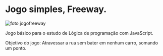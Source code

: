 # Jogo simples, Freeway.
![foto jogofreeway](https://github.com/lays-yss/JogoFreeway/assets/125277449/04406734-c1a6-4001-92f4-9da8cb0b718c)

 Jogo básico para o estudo de Lógica de programação com JavaScript.

Objetivo do jogo: Atravessar a rua sem bater em nenhum carro, somando um ponto.
